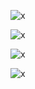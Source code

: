 ![x](OEM-Docs/Mercedes/merc-128-oem-ECU-1.jpg)

![x](OEM-Docs/Mercedes/merc-128-oem-ECU-2.jpg)

![x](OEM-Docs/Mercedes/merc-128-oem-ECU-3.jpg)

![x](OEM-Docs/Mercedes/merc-128-oem-ECU-4.jpg)
